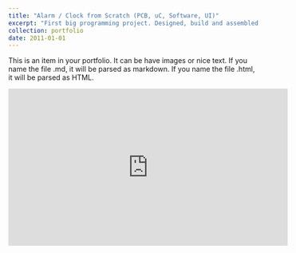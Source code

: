 ```yaml
---
title: "Alarm / Clock from Scratch (PCB, uC, Software, UI)"
excerpt: "First big programming project. Designed, build and assembled PCB and programmed the AVR uC in C. Had lots of fun, and it works till now!<br/><img src='/images/alarm-clock.gif'>"
collection: portfolio
date: 2011-01-01
---
```


This is an item in your portfolio. It can be have images or nice text. If you name the file .md, it will be parsed as markdown. If you name the file .html, it will be parsed as HTML. 

<iframe width="560" height="315" src="https://www.youtube.com/embed/7oc40cCD5jM" frameborder="0" allow="accelerometer; autoplay; clipboard-write; encrypted-media; gyroscope; picture-in-picture" allowfullscreen></iframe>
